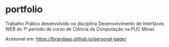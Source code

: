 # portfolio
Trabalho Prático desenvolvido na disciplina Desenvolvimento de Interfaces WEB do 1º período do curso de Ciência da Computação na PUC Minas

Acessível em: https://lbrandaao.github.io/personal-page/

